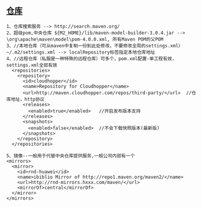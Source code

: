 ## [仓库](http://search.maven.org/)
    1、仓库搜索服务 --> http://search.maven.org/
    2、超级pom,中央仓库 ${M2_HOME}/lib/maven-model-builder-3.0.4.jar --> \org\apache\maven\model\pom-4.0.0.xml, 所有Maven POM的父POM
    3、//本地仓库（可从maven中复制一份到此处修改，不要修改全局的settings.xml）
    ~/.m2/settings.xml --> localRepository标签指定本地仓库地址
    4、//远程仓库（私服是一种特殊的远程仓库）可多个，pom.xml配置-单工程有效，settings.xml全部有效
      <repositories>  
    	<repository>  
    	  <id>cloudhopper</id>  
    	  <name>Repository for Cloudhopper</name>  
    	  <url>http://maven.cloudhopper.com/repos/third-party/</url>  //仓库地址，http协议
    	  <releases>       
    		<enabled>true</enabled>   //开启发布版本支持    
    	  </releases>       
    	  <snapshots>       
    		<enabled>false</enabled>  //不会下载快照版本(最新版)
    	  </snapshots>  
    	</repository>  
      </repositories>  

    5、镜像--一般用于代替中央仓库提供服务,一般公司内部有一个
    <mirrors>
      <mirror> 
    	<id>rnd-huawei</id> 
    	<name>ibiblio Mirror of http://repo1.maven.org/maven2/</name> 
    	<url>http://rnd-mirrors.hxxx.com/maven/</url>
    	<mirrorOf>central</mirrorOf> 
      </mirror>
    </mirrors>
